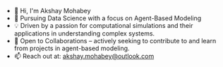 
- 👋 Hi, I'm Akshay Mohabey
- 🌱 Pursuing Data Science with a focus on Agent-Based Modeling
- 💡 Driven by a passion for computational simulations and their applications in understanding complex systems.
- 🤝 Open to Collaborations – actively seeking to contribute to and learn from projects in agent-based modeling.
- 📫 Reach out at: akshay.mohabey@outlook.com

<!--
**akshaymohabey/akshaymohabey** is a ✨ _special_ ✨ repository because its `README.md` (this file) appears on your GitHub profile.
-->
